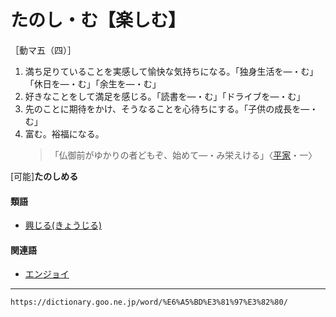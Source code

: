 # たのし・む【楽しむ】

［動マ五（四）］

1. 満ち足りていることを実感して愉快な気持ちになる。「独身生活を―・む」「休日を―・む」「余生を―・む」
2. 好きなことをして満足を感じる。「読書を―・む」「ドライブを―・む」
3. 先のことに期待をかけ、そうなることを心待ちにする。「子供の成長を―・む」
4. 富む。裕福になる。
    >「仏御前がゆかりの者どもぞ、始めて―・み栄えける」〈[平家](https://dictionary.goo.ne.jp/word/%E5%B9%B3%E5%AE%B6%E7%89%A9%E8%AA%9E/#jn-198120)・一〉
        

\[可能\]**たのしめる**

#### 類語

-   [興じる(きょうじる)](https://dictionary.goo.ne.jp/word/%E8%88%88%E3%81%98%E3%82%8B/#jn-56462)

#### 関連語

-   [エンジョイ](https://dictionary.goo.ne.jp/word/%E3%82%A8%E3%83%B3%E3%82%B8%E3%83%A7%E3%82%A4/#jn-26433)

---
`https://dictionary.goo.ne.jp/word/%E6%A5%BD%E3%81%97%E3%82%80/`